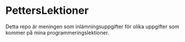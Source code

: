 # PettersLektioner
Detta repo är meningen som inlämningsuppgifter för olika uppgifter som kommer på mina programmeringslektioner.
